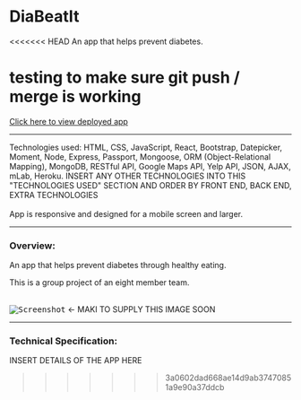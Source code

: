 # DiaBeatIt

<<<<<<< HEAD
An app that helps prevent diabetes.

testing to make sure git push / merge is working
=======
[Click here to view deployed app]()
<br>
***

Technologies used: HTML, CSS, JavaScript, React, Bootstrap, Datepicker, Moment, Node, Express, Passport, Mongoose, ORM (Object-Relational Mapping), MongoDB, RESTful API, Google Maps API, Yelp API, JSON, AJAX, mLab, Heroku. INSERT ANY OTHER TECHNOLOGIES INTO THIS "TECHNOLOGIES USED" SECTION AND ORDER BY FRONT END, BACK END, EXTRA TECHNOLOGIES
<br></br>
App is responsive and designed for a mobile screen and larger. 

***
### Overview:
An app that helps prevent diabetes through healthy eating.

This is a group project of an eight member team.
<br></br>

<kbd>![Screenshot]()</kbd> <- MAKI TO SUPPLY THIS IMAGE SOON
***
### Technical Specification:

INSERT DETAILS OF THE APP HERE


>>>>>>> 3a0602dad668ae14d9ab37470851a9e90a37ddcb
